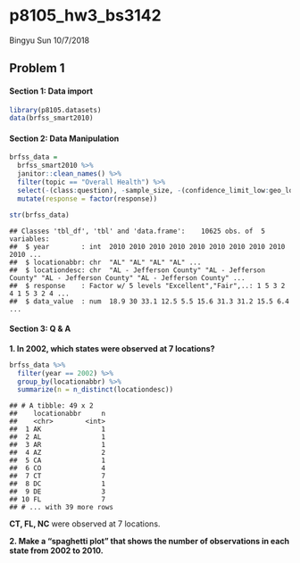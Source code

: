 p8105\_hw3\_bs3142
================
Bingyu Sun
10/7/2018

Problem 1
---------

#### Section 1: Data import

``` r
library(p8105.datasets)
data(brfss_smart2010)
```

#### Section 2: Data Manipulation

``` r
brfss_data =
  brfss_smart2010 %>%
  janitor::clean_names() %>%
  filter(topic == "Overall Health") %>%
  select(-(class:question), -sample_size, -(confidence_limit_low:geo_location)) %>%
  mutate(response = factor(response))

str(brfss_data)
```

    ## Classes 'tbl_df', 'tbl' and 'data.frame':    10625 obs. of  5 variables:
    ##  $ year        : int  2010 2010 2010 2010 2010 2010 2010 2010 2010 2010 ...
    ##  $ locationabbr: chr  "AL" "AL" "AL" "AL" ...
    ##  $ locationdesc: chr  "AL - Jefferson County" "AL - Jefferson County" "AL - Jefferson County" "AL - Jefferson County" ...
    ##  $ response    : Factor w/ 5 levels "Excellent","Fair",..: 1 5 3 2 4 1 5 3 2 4 ...
    ##  $ data_value  : num  18.9 30 33.1 12.5 5.5 15.6 31.3 31.2 15.5 6.4 ...

#### Section 3: Q & A

**1. In 2002, which states were observed at 7 locations?**

``` r
brfss_data %>%
  filter(year == 2002) %>%
  group_by(locationabbr) %>%
  summarize(n = n_distinct(locationdesc))
```

    ## # A tibble: 49 x 2
    ##    locationabbr     n
    ##    <chr>        <int>
    ##  1 AK               1
    ##  2 AL               1
    ##  3 AR               1
    ##  4 AZ               2
    ##  5 CA               1
    ##  6 CO               4
    ##  7 CT               7
    ##  8 DC               1
    ##  9 DE               3
    ## 10 FL               7
    ## # ... with 39 more rows

**CT, FL, NC** were observed at 7 locations.

**2. Make a “spaghetti plot” that shows the number of observations in each state from 2002 to 2010.**
